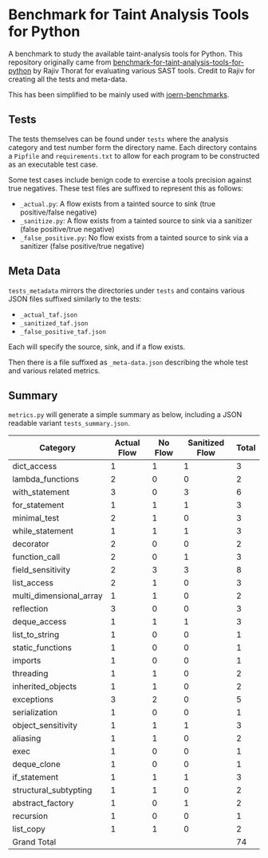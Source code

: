 # Benchmark for Taint Analysis Tools for Python

A benchmark to study the available taint-analysis tools for Python. This repository originally came from 
[benchmark-for-taint-analysis-tools-for-python](https://github.com/rajiv-thorat/benchmark-for-taint-analysis-tools-for-python) 
by Rajiv Thorat for evaluating various SAST tools. Credit to Rajiv for creating all the tests and meta-data.

This has been simplified to be mainly used with [joern-benchmarks](https://github.com/joernio/joern-benchmarks).

## Tests

The tests themselves can be found under `tests` where the analysis category and test number form the directory name. 
Each directory contains a `Pipfile` and `requirements.txt` to allow for each program to be constructed as an executable 
test case.

Some test cases include benign code to exercise a tools precision against true negatives. These test files are suffixed
to represent this as follows:

* `_actual.py`: A flow exists from a tainted source to sink (true positive/false negative)
* `_sanitize.py`: A flow exists from a tainted source to sink via a sanitizer (false positive/true negative)
* `_false_positive.py`: No flow exists from a tainted source to sink via a sanitizer (false positive/true negative)

## Meta Data

`tests_metadata` mirrors the directories under `tests` and contains various JSON files suffixed similarly to the tests:

* `_actual_taf.json`
* `_sanitized_taf.json`
* `_false_positive_taf.json`

Each will specify the source, sink, and if a flow exists.

Then there is a file suffixed as `_meta-data.json` describing the whole test and various related metrics.

## Summary

`metrics.py` will generate a simple summary as below, including a JSON readable variant `tests_summary.json`.

|Category|Actual Flow|No Flow|Sanitized Flow|Total|
|---|---|---|---|---|
|dict_access|1|1|1|3|
|lambda_functions|2|0|0|2|
|with_statement|3|0|3|6|
|for_statement|1|1|1|3|
|minimal_test|2|1|0|3|
|while_statement|1|1|1|3|
|decorator|2|0|0|2|
|function_call|2|0|1|3|
|field_sensitivity|2|3|3|8|
|list_access|2|1|0|3|
|multi_dimensional_array|1|1|0|2|
|reflection|3|0|0|3|
|deque_access|1|1|1|3|
|list_to_string|1|0|0|1|
|static_functions|1|0|0|1|
|imports|1|0|0|1|
|threading|1|1|0|2|
|inherited_objects|1|1|0|2|
|exceptions|3|2|0|5|
|serialization|1|0|0|1|
|object_sensitivity|1|1|1|3|
|aliasing|1|1|0|2|
|exec|1|0|0|1|
|deque_clone|1|0|0|1|
|if_statement|1|1|1|3|
|structural_subtypting|1|1|0|2|
|abstract_factory|1|0|1|2|
|recursion|1|0|0|1|
|list_copy|1|1|0|2|
|Grand Total| | | |74|
